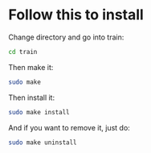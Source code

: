 # Follow this to install
Change directory and go into train:
```bash
cd train
```

Then make it:
```bash
sudo make
```

Then install it:
```bash
sudo make install
```

And if you want to remove it, just do:
```bash
sudo make uninstall
```
